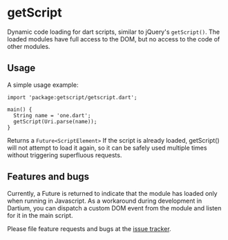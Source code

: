 # getScript

Dynamic code loading for dart scripts, similar to jQuery's `getScript()`.
The loaded modules have full access to the DOM, but no access to
the code of other modules.

## Usage

A simple usage example:

    import 'package:getscript/getscript.dart';

    main() {
      String name = 'one.dart';
      getScript(Uri.parse(name));
    }
Returns a `Future<ScriptElement>`
If the script is already loaded, getScript() will not attempt to load it
again, so it can be safely used multiple times without triggering superfluous
requests.

## Features and bugs

Currently, a Future is returned to indicate that the module has loaded only
when running in Javascript.
As a workaround during development in Dartium, you can dispatch a custom 
DOM event from the module and listen for it in the main script.

Please file feature requests and bugs at the [issue tracker][tracker].

[tracker]: https://www.github.com/GeKorm/getScript/issues
